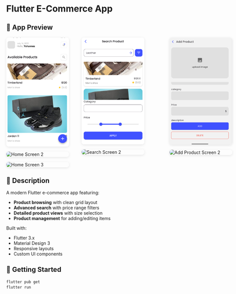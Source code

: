 # Flutter E-Commerce App

## 📱 App Preview

<div style="display: flex; flex-direction: row; gap: 40px; margin: 20px 0;">

  <div style="display: flex; flex-direction: column; gap: 16px; align-items: center;">
    <img src="./screenshots/home.png" alt="Home Screen" style="width: 200px; border-radius: 8px; box-shadow: 0 2px 8px rgba(0,0,0,0.1);">
    <img src="./screenshots/home2.png" alt="Home Screen 2" style="width: 200px; border-radius: 8px; box-shadow: 0 2px 8px rgba(0,0,0,0.1);">
    <img src="./screenshots/home3.png" alt="Home Screen 3" style="width: 200px; border-radius: 8px; box-shadow: 0 2px 8px rgba(0,0,0,0.1);">
  </div>

  <div style="display: flex; flex-direction: column; gap: 16px; align-items: center;">
    <img src="./screenshots/search.png" alt="Search Screen" style="width: 200px; border-radius: 8px; box-shadow: 0 2px 8px rgba(0,0,0,0.1);">
    <img src="./screenshots/search2.png" alt="Search Screen 2" style="width: 200px; border-radius: 8px; box-shadow: 0 2px 8px rgba(0,0,0,0.1);">
  </div>

  <div style="display: flex; flex-direction: column; gap: 16px; align-items: center;">
    <img src="./screenshots/details.png" alt="Details Screen" style="width: 200px; border-radius: 8px; box-shadow: 0 2px 8px rgba(0,0,0,0.1);">
  </div>

  <div style="display: flex; flex-direction: column; gap: 16px; align-items: center;">
    <img src="./screenshots/add.png" alt="Add Product Screen" style="width: 200px; border-radius: 8px; box-shadow: 0 2px 8px rgba(0,0,0,0.1);">
    <img src="./screenshots/add2.png" alt="Add Product Screen 2" style="width: 200px; border-radius: 8px; box-shadow: 0 2px 8px rgba(0,0,0,0.1);">
  </div>

</div>

## 📝 Description

A modern Flutter e-commerce app featuring:

- **Product browsing** with clean grid layout  
- **Advanced search** with price range filters  
- **Detailed product views** with size selection  
- **Product management** for adding/editing items  

Built with:  
- Flutter 3.x  
- Material Design 3  
- Responsive layouts  
- Custom UI components  

## 🚀 Getting Started

```bash
flutter pub get
flutter run
